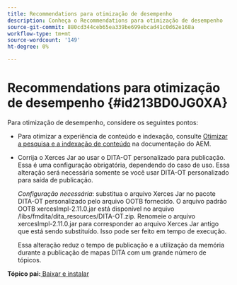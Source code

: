 ```yaml
---
title: Recommendations para otimização de desempenho
description: Conheça o Recommendations para otimização de desempenho
source-git-commit: 880cd344ceb65ea339be699ebcad41c0d62e168a
workflow-type: tm+mt
source-wordcount: '149'
ht-degree: 0%

---
```


# Recommendations para otimização de desempenho {#id213BD0JG0XA}

Para otimização de desempenho, considere os seguintes pontos:

- Para otimizar a experiência de conteúdo e indexação, consulte [Otimizar a pesquisa e a indexação de conteúdo](https://experienceleague.adobe.com/docs/experience-manager-cloud-service/operations/indexing.html?lang=pt-BR) na documentação do AEM.

- Corrija o Xerces Jar ao usar o DITA-OT personalizado para publicação. Essa é uma configuração obrigatória, dependendo do caso de uso. Essa alteração será necessária somente se você usar DITA-OT personalizado para saída de publicação.

  *Configuração necessária*: substitua o arquivo Xerces Jar no pacote DITA-OT personalizado pelo arquivo OOTB fornecido. O arquivo padrão OOTB xercesImpl-2.11.0.jar está disponível no arquivo /libs/fmdita/dita\_resources/DITA-OT.zip. Renomeie o arquivo xercesImpl-2.11.0.jar para corresponder ao arquivo Xerces Jar antigo que está sendo substituído. Isso pode ser feito em tempo de execução.

  Essa alteração reduz o tempo de publicação e a utilização da memória durante a publicação de mapas DITA com um grande número de tópicos.


**Tópico pai:**[ Baixar e instalar](download-install.md)
